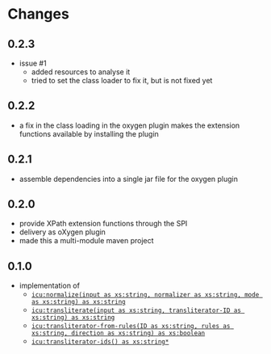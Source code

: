 # Changes

## 0.2.3

- issue #1
  - added resources to analyse it
  - tried to set the class loader to fix it, but is not fixed yet

## 0.2.2

- a fix in the class loading in the oxygen plugin makes the extension
  functions available by installing the plugin

## 0.2.1

- assemble dependencies into a single jar file for the oxygen plugin

## 0.2.0

- provide XPath extension functions through the SPI
- delivery as oXygen plugin
- made this a multi-module maven project

## 0.1.0

- implementation of
  - [`icu:normalize(input as xs:string, normalizer as xs:string, mode as xs:string) as xs:string`](doc/normalization.md#icunormalize)
  - [`icu:transliterate(input as xs:string, transliterator-ID as
    xs:string) as xs:string`](doc/transliteration.md#icutransliterate)
  - [`icu:transliterator-from-rules(ID as xs:string, rules as xs:string, direction as xs:string) as xs:boolean`](doc/transliteration.md#icutransliterator-from-rules)
  - [`icu:transliterator-ids() as xs:string*`](doc/transliteration.md#icutransliterator-ids)
